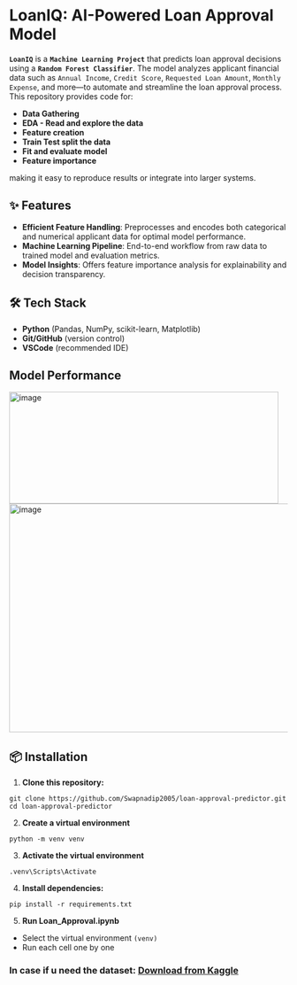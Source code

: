 # LoanIQ: AI-Powered Loan Approval Model

**`LoanIQ`** is a **`Machine Learning Project`** that predicts loan approval decisions using a **`Random Forest Classifier`**. The model analyzes applicant financial data such as `Annual Income`, `Credit Score`, `Requested Loan Amount`, `Monthly Expense`, and more—to automate and streamline the loan approval process. This repository provides code for:
- **Data Gathering**
- **EDA - Read and explore the data** 
- **Feature creation**
- **Train Test split the data**
- **Fit and evaluate model**
- **Feature importance**

making it easy to reproduce results or integrate into larger systems.

## ✨ Features

- **Efficient Feature Handling**: Preprocesses and encodes both categorical and numerical applicant data for optimal model performance.
- **Machine Learning Pipeline**: End-to-end workflow from raw data to trained model and evaluation metrics.
- **Model Insights**: Offers feature importance analysis for explainability and decision transparency.

## 🛠 Tech Stack

- **Python** (Pandas, NumPy, scikit-learn, Matplotlib)
- **Git/GitHub** (version control)
- **VSCode** (recommended IDE)

## Model Performance
<img width="487" height="202" alt="image" src="https://github.com/user-attachments/assets/7625acb5-4495-44f8-b8e8-32c138022988" />
<img width="722" height="413" alt="image" src="https://github.com/user-attachments/assets/cc0e7f01-d5b5-427e-8b12-854d344c5624" />

## 📦 Installation

1. **Clone this repository:**
```
git clone https://github.com/Swapnadip2005/loan-approval-predictor.git
cd loan-approval-predictor
```

2. **Create a virtual environment**
```
python -m venv venv
```
3. **Activate the virtual environment**
```
.venv\Scripts\Activate
```
4. **Install dependencies:**
```
pip install -r requirements.txt
```
5. **Run Loan_Approval.ipynb**
- Select the virtual environment `(venv)`
- Run each cell one by one

### In case if u need the dataset: [Download from Kaggle](https://www.kaggle.com/datasets/arbaaztamboli/loan-approval-dataset)
